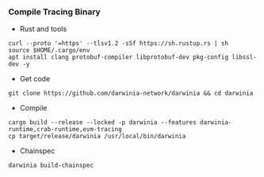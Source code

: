 ### Compile Tracing Binary

- Rust and tools
```
curl --proto '=https' --tlsv1.2 -sSf https://sh.rustup.rs | sh
source $HOME/.cargo/env
apt install clang protobuf-compiler libprotobuf-dev pkg-config libssl-dev -y 
```


- Get code
```
git clone https://github.com/darwinia-network/darwinia && cd darwinia
```

- Compile
```
cargo build --release --locked -p darwinia --features darwinia-runtime,crab-runtime,evm-tracing
cp target/release/darwinia /usr/local/bin/darwinia
```


- Chainspec
```
darwinia build-chainspec
```
